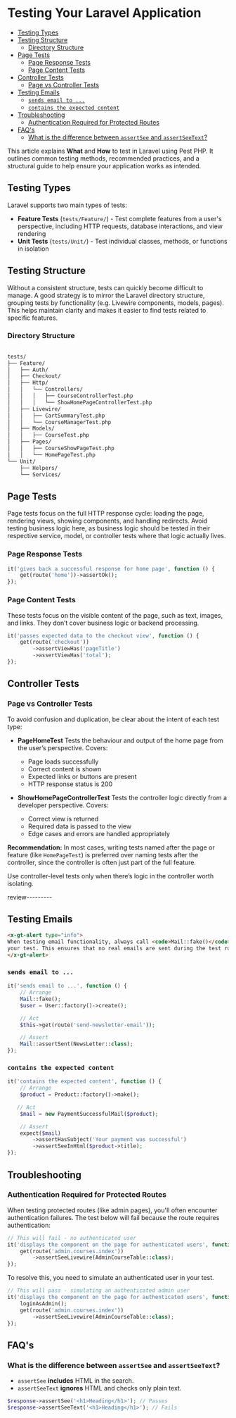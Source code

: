 # Testing Your Laravel Application

- [Testing Types](#testing-types)
- [Testing Structure](#testing-structure)
    - [Directory Structure](#directory-structure)
- [Page Tests](#page-tests)
    - [Page Response Tests](#page-response-tests)
    - [Page Content Tests](#page-content-tests)
- [Controller Tests](#controller-tests)
    - [Page vs Controller Tests](#page-vs-controller-tests)
- [Testing Emails](#testing-emails)
    - [`sends email to ...`](#sends-email-to-)
    - [`contains the expected content`](#contains-the-expected-content)
- [Troubleshooting](#troubleshooting)
    - [Authentication Required for Protected Routes](#authentication-required-for-protected-routes)
- [FAQ's](#faqs)
    - [What is the difference between `assertSee` and `assertSeeText`?](#what-is-the-difference-between-assertsee-and-assertseetext)

<p class="lead">This article explains <strong>What</strong> and
<strong>How</strong> to test in Laravel using Pest PHP. It outlines
common testing methods, recommended practices, and a structural guide to help
ensure your application works as intended.</p>

## Testing Types

Laravel supports two main types of tests:

- **Feature Tests** (`tests/Feature/`) - Test complete features from a user's
  perspective, including HTTP requests, database interactions, and view
  rendering
- **Unit Tests** (`tests/Unit/`) - Test individual classes, methods, or
  functions in isolation


## Testing Structure

Without a consistent structure, tests can quickly become difficult to manage. A
good strategy is to mirror the Laravel directory structure, grouping tests by
functionality (e.g. Livewire components, models, pages). This helps maintain
clarity and makes it easier to find tests related to specific features.

### Directory Structure

```bash +torchlight-bash

tests/
├── Feature/
│   ├── Auth/
│   ├── Checkout/
│   ├── Http/
│   │   └── Controllers/
│   │   │   ├── CourseControllerTest.php
│   │   │   └── ShowHomePageControllerTest.php
│   ├── Livewire/                     
│   │   ├── CartSummaryTest.php
│   │   └── CourseManagerTest.php
│   ├── Models/                       
│   │   ├── CourseTest.php
│   ├── Pages/                        
│   │   ├── CourseShowPageTest.php
│   │   └── HomePageTest.php
└── Unit/
    ├── Helpers/
    └── Services/
```


## Page Tests

Page tests focus on the full HTTP response cycle: loading the page, rendering
views, showing components, and handling redirects. Avoid testing business logic
here, as business logic should be tested in their respective service, model, or
controller tests where that logic actually lives.


### Page Response Tests 

```php +torchlight-php
it('gives back a successful response for home page', function () {
    get(route('home'))->assertOk();
});
```

### Page Content Tests

These tests focus on the visible content of the page, such as text, images, and
links. They don’t cover business logic or backend processing.

```php +torchlight-php
it('passes expected data to the checkout view', function () {
    get(route('checkout'))
        ->assertViewHas('pageTitle')
        ->assertViewHas('total');
});
```




## Controller Tests

<!-- i think this needs review and tidy up -->
### Page vs Controller Tests

To avoid confusion and duplication, be clear about the intent of each test type:

* **PageHomeTest** Tests the behaviour and output of the home page from the
  user’s perspective. Covers:

  * Page loads successfully
  * Correct content is shown
  * Expected links or buttons are present
  * HTTP response status is 200

* **ShowHomePageControllerTest** Tests the controller logic directly from a
  developer perspective. Covers:

  * Correct view is returned
  * Required data is passed to the view
  * Edge cases and errors are handled appropriately

**Recommendation:** In most cases, writing tests named after the page or feature
(like `HomePageTest`) is preferred over naming tests after the controller, since
the controller is often just part of the full feature.

Use controller-level tests only when there’s logic in the controller worth
isolating.



<!-- 
```bash +torchlight-bash
tests/
├── Feature/
│   ├── Auth/                         # Authentication feature tests
│   │   ├── LoginPageTest.php
│   │   └── RegisterPageTest.php
│   ├── Checkout/                     # Checkout and payment-related pages
│   │   ├── CheckoutPageTest.php
│   │   └── PaymentSuccessPageTest.php
│   ├── Http/
│   │   ├── Controllers/              # Controller logic tests (optional)
│   │   │   ├── CourseControllerTest.php
│   │   │   └── ShowHomePageControllerTest.php
│   ├── Livewire/                     # Livewire component tests
│   │   ├── CartSummaryTest.php
│   │   └── CourseManagerTest.php
│   ├── Models/                       # Feature-level model tests (e.g. scopes, accessors)
│   │   ├── CourseTest.php
│   │   └── UserTest.php
│   ├── Pages/                        # Page and route tests (user perspective)
│   │   ├── AboutPageTest.php
│   │   ├── ContactPageTest.php
│   │   ├── CourseListPageTest.php
│   │   ├── CourseShowPageTest.php
│   │   └── HomePageTest.php
└── Unit/
    ├── Helpers/                      # Helper function tests
    │   └── SlugHelperTest.php
    └── Services/                     # Service class tests
        ├── CourseSyncServiceTest.php
        └── PaymentServiceTest.php
``` -->

review---------










## Testing Emails

```html +parse
<x-gt-alert type="info">
When testing email functionality, always call <code>Mail::fake()</code> at the start of
your test. This ensures that no real emails are sent during the test run.
</x-gt-alert>
```

### `sends email to ...`

```php +torchlight-php
it('sends email to ...', function () {
    // Arrange
    Mail::fake();
    $user = User::factory()->create();

    // Act
    $this->get(route('send-newsletter-email'));

    // Assert
    Mail::assertSent(NewsLetter::class);
});
```


### `contains the expected content`

```php +torchlight-php
it('contains the expected content', function () {
    // Arrange
    $product = Product::factory()->make();

   // Act
    $mail = new PaymentSuccessfulMail($product);

    // Assert
    expect($mail)
        ->assertHasSubject('Your payment was successful')
        ->assertSeeInHtml($product->title);
});
```


<!-- 
### `denies access to unauthorised users`

```php +torchlight-php
it('denies access to unauthorised users', function () {
    $user = User::factory()->create();
    actingAs($user)->get(route('my-page'))->assertForbidden();
});
```

### `redirects unauthenticated users to login`
```php +torchlight-php
it('redirects unauthenticated users to login', function () {
    get(route('my-page'))->assertRedirect(route('login'));
});
``` -->

<!-- ### Testing Role-Based Access Control (Spatie Permissions)

To test role-based access control, simply create a role and assign it to a user. 

```php +torchlight-php
use Spatie\Permission\Models\Role;

it('allows admin users to access the admin dashboard', function () {
    Role::create(['name' => 'admin']);
    $admin = User::factory()->create()->assignRole('admin');

    actingAs($admin)->get(route('admin.dashboard'))->assertOk();
});
``` -->

## Troubleshooting

### Authentication Required for Protected Routes

When testing protected routes (like admin pages), you'll often encounter
authentication failures. The test below will fail because the route requires
authentication:

```php +torchlight-php
// This will fail - no authenticated user
it('displays the component on the page for authenticated users', function () {
    get(route('admin.courses.index'))
        ->assertSeeLivewire(AdminCourseTable::class);
});
```

To resolve this, you need to simulate an authenticated user in your test.

```php +torchlight-php
// This will pass - simulating an authenticated admin user
it('displays the component on the page for authenticated users', function () {
    loginAsAdmin();
    get(route('admin.courses.index'))
        ->assertSeeLivewire(AdminCourseTable::class);
});
```

## FAQ's

### <question>What is the difference between `assertSee` and `assertSeeText`?</question>

- `assertSee` **includes** HTML in the search.  
- `assertSeeText` **ignores** HTML and checks only plain text.
  
```php +torchlight-php
$response->assertSee('<h1>Heading</h1>'); // Passes
$response->assertSeeText('<h1>Heading</h1>'); // Fails
```

